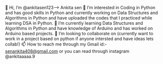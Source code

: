 👋 Hi, I’m @ankitasen123--> Ankita sen
👀 I’m interested in Coding in Python and has good skills in Python and currently working on Data Structures and Algorithms in Python and have uploaded the codes that I practiced while learning DSA in Python.
🌱 I’m currently learning Data Structures and Algorithms in Python and have knowledge of Arduino and has worked on Arduino based projects.
💞️ I’m looking to collaborate on (currently want to work in a project based on python  if anyone intersted and have ideas lets collab!)
📫 How to reach me through my Gmail id:- senankita408@gmail.com or you can read through instagram @ankitaaaaa.9
